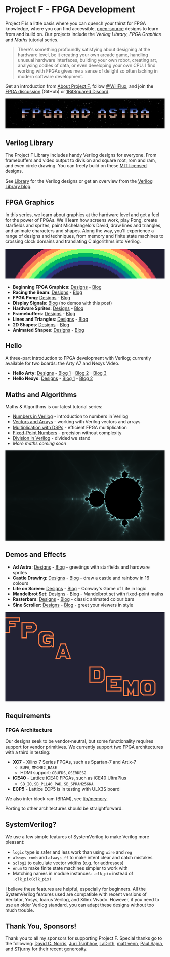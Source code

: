 # Project F - FPGA Development

Project F is a little oasis where you can quench your thirst for FPGA knowledge, where you can find accessible, [open-source](LICENSE) designs to learn from and build on. Our projects include the _Verilog Library_, _FPGA Graphics_ and _Maths_ tutorial series.

> There's something profoundly satisfying about designing at the hardware level, be it creating your own arcade game, handling unusual hardware interfaces, building your own robot, creating art, analysing oodles of data, or even developing your own CPU. I find working with FPGAs gives me a sense of delight so often lacking in modern software development.

Get an introduction from [About Project F](https://projectf.io/about/), follow [@WillFlux](https://mastodon.social/@WillFlux), and join the [FPGA discussion](https://github.com/projf/projf-explore/discussions) (GitHub) or [1BitSquared Discord](https://discord.gg/cf869yDbXf).

![](doc/img/fpga-ad-astra-banner.png?raw=true "")

## Verilog Library

The Project F Library includes handy Verilog designs for everyone. From framebuffers and video output to division and square root, rom and ram, and even circle drawing. You can freely build on these [MIT licensed](../../LICENSE) designs.

See [Library](lib/) for the Verilog designs or get an overview from the [Verilog Library blog](https://projectf.io/verilog-lib/).

## FPGA Graphics

In this series, we learn about graphics at the hardware level and get a feel for the power of FPGAs. We'll learn how screens work, play Pong, create starfields and sprites, paint Michelangelo's David, draw lines and triangles, and animate characters and shapes. Along the way, you'll experience a range of designs and techniques, from memory and finite state machines to crossing clock domains and translating C algorithms into Verilog.

![](doc/img/fpga-graphics-banner.png?raw=true "")

* **Beginning FPGA Graphics**: [Designs](graphics/fpga-graphics) - [Blog](https://projectf.io/posts/fpga-graphics/)
* **Racing the Beam**: [Designs](graphics/racing-the-beam) - [Blog](https://projectf.io/posts/racing-the-beam/)
* **FPGA Pong**: [Designs](graphics/pong) - [Blog](https://projectf.io/posts/fpga-pong/)
* **Display Signals**: [Blog](https://projectf.io/posts/display-signals/) (no demos with this post)
* **Hardware Sprites**: [Designs](graphics/hardware-sprites) - [Blog](https://projectf.io/posts/hardware-sprites/)
* **Framebuffers**: [Designs](graphics/framebuffers) - [Blog](https://projectf.io/posts/framebuffers/)
* **Lines and Triangles**: [Designs](graphics/lines-and-triangles) - [Blog](https://projectf.io/posts/lines-and-triangles/)
* **2D Shapes**: [Designs](graphics/2d-shapes) - [Blog](https://projectf.io/posts/fpga-shapes/)
* **Animated Shapes**: [Designs](graphics/animated-shapes) - [Blog](https://projectf.io/posts/animated-shapes/)

## Hello

A three-part introduction to FPGA development with Verilog; currently available for two boards: the Arty A7 and Nexys Video.

* **Hello Arty**: [Designs](hello/hello-arty) - [Blog 1](https://projectf.io/posts/hello-arty-1/) - [Blog 2](https://projectf.io/posts/hello-arty-2/) - [Blog 3](https://projectf.io/posts/hello-arty-3/)
* **Hello Nexys**: [Designs](hello/hello-nexys) - [Blog 1](https://projectf.io/posts/hello-nexys-1/) - [Blog 2](https://projectf.io/posts/hello-nexys-2/)

## Maths and Algorithms

Maths & Algorithms is our latest tutorial series:

* [Numbers in Verilog](https://projectf.io/posts/numbers-in-verilog/) - introduction to numbers in Verilog
* [Vectors and Arrays](https://projectf.io/posts/verilog-vectors-arrays) - working with Verilog vectors and arrays
* [Multiplication with DSPs](https://projectf.io/posts/multiplication-fpga-dsps) - efficient FPGA multiplication
* [Fixed-Point Numbers](https://projectf.io/posts/fixed-point-numbers-in-verilog/) - precision without complexity
* [Division in Verilog](https://projectf.io/posts/division-in-verilog) - divided we stand
* _More maths coming soon_

![](doc/img/sea-of-chaos.png?raw=true "")

## Demos and Effects

* **Ad Astra**: [Designs](demos/ad-astra) - [Blog](https://projectf.io/posts/fpga-ad-astra/) - greetings with starfields and hardware sprites
* **Castle Drawing**: [Designs](demos/castle-drawing) - [Blog](https://projectf.io/posts/castle-drawing/) - draw a castle and rainbow in 16 colours
* **Life on Screen**: [Designs](demos/life-on-screen) - [Blog](https://projectf.io/posts/life-on-screen/) - Conway's Game of Life in logic
* **Mandelbrot Set**: [Designs](demos/mandelbrot) - [Blog](https://projectf.io/posts/mandelbrot-set-verilog) - Mandelbrot set with fixed-point maths
* **Rasterbars**: [Designs](demos/rasterbars) - [Blog](https://projectf.io/posts/rasterbars/) - classic animated colour bars
* **Sine Scroller**: [Designs](demos/sinescroll) - [Blog](https://projectf.io/posts/sinescroll/) - greet your viewers in style

![](doc/img/sinescroll-sim.png?raw=true "")

## Requirements

### FPGA Architecture

Our designs seek to be vendor-neutral, but some functionality requires
support for vendor primitives. We currently support two FPGA architectures with a third in testing:

* **XC7** - Xilinx 7 Series FPGAs, such as Spartan-7 and Artix-7
  * `BUFG`, `MMCME2_BASE`
  * HDMI support: `OBUFDS`, `OSERDES2`
* **iCE40** - Lattice iCE40 FPGAs, such as iCE40 UltraPlus
  * `SB_IO`, `SB_PLL40_PAD`, `SB_SPRAM256KA`
* **ECP5** - Lattice ECP5 is in testing with ULX3S board

We also infer block ram (BRAM), see [lib/memory](lib/memory).

Porting to other architectures should be straightforward.

## SystemVerilog?

We use a few simple features of SystemVerilog to make Verilog more pleasant:

* `logic` type is safer and less work than using `wire` and `reg`
* `always_comb` and `always_ff` to make intent clear and catch mistakes
* `$clog2` to calculate vector widths (e.g. for addresses)
* `enum` to make finite state machines simpler to work with
* Matching names in module instances: `.clk_pix` instead of `.clk_pix(clk_pix)`

I believe these features are helpful, especially for beginners. All the SystemVerilog features used are compatible with recent versions of Verilator, Yosys, Icarus Verilog, and Xilinx Vivado. However, if you need to use an older Verilog standard, you can adapt these designs without too much trouble.

## Thank You, Sponsors!

Thank you to all my sponsors for supporting Project F. Special thanks go to the following: [David C. Norris](https://github.com/dcnorris), [Juri Tsirihhov](https://github.com/jutsir), [LaDirth](https://github.com/LaDirth), [matt venn](https://github.com/mattvenn), [Paul Sajna](https://github.com/sajattack), and [STjurny](https://github.com/STjurny) for their recent generosity.
